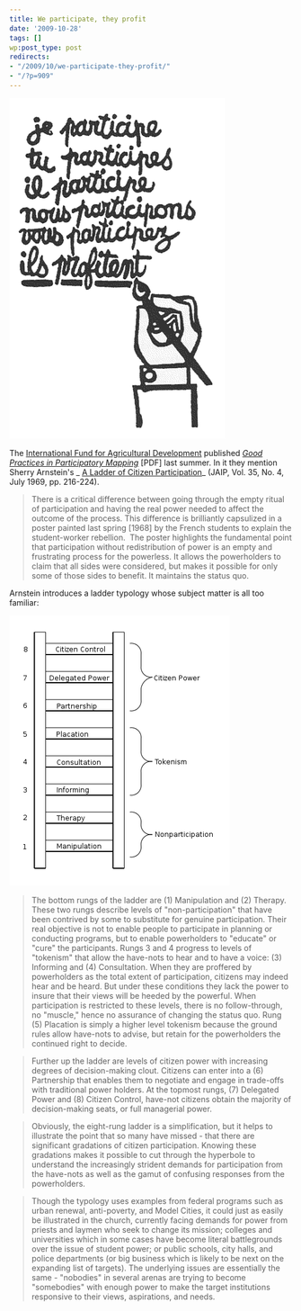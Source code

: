 ```yaml
---
title: We participate, they profit
date: '2009-10-28'
tags: []
wp:post_type: post
redirects:
- "/2009/10/we-participate-they-profit/"
- "/?p=909"
---
```


[ ![je-participe](2009-10-28-We-participate-they-profit/je-participe.gif "je-participe") ](2009-10-28-We-participate-they-profit/je-participe.gif)

The [International Fund for Agricultural Development](http://www.ifad.org/) published [_Good Practices in Participatory Mapping_](http://www.ifad.org/pub/map/PM_web.pdf) [PDF] last summer. In it they mention Sherry Arnstein's _ [A Ladder of Citizen Participation](http://lithgow-schmidt.dk/sherry-arnstein/ladder-of-citizen-participation.html)_ (JAIP, Vol. 35, No. 4, July 1969, pp. 216-224).

> There is a critical difference between going through the empty ritual of participation and having the real power needed to affect the outcome of the process. This difference is brilliantly capsulized in a poster painted last spring [1968] by the French students to explain the student-worker rebellion.  The poster highlights the fundamental point that participation without redistribution of power is an empty and frustrating process for the powerless. It allows the powerholders to claim that all sides were considered, but makes it possible for only some of those sides to benefit. It maintains the status quo.

Arnstein introduces a ladder typology whose subject matter is all too familiar:

[ ![ladder-of-citizen-participation](2009-10-28-We-participate-they-profit/ladder-of-citizen-participation.gif "ladder-of-citizen-participation") ](2009-10-28-We-participate-they-profit/ladder-of-citizen-participation.gif)

> The bottom rungs of the ladder are (1) Manipulation and (2) Therapy. These two rungs describe levels of "non-participation" that have been contrived by some to substitute for genuine participation. Their real objective is not to enable people to participate in planning or conducting programs, but to enable powerholders to "educate" or "cure" the participants. Rungs 3 and 4 progress to levels of "tokenism" that allow the have-nots to hear and to have a voice: (3) Informing and (4) Consultation. When they are proffered by powerholders as the total extent of participation, citizens may indeed hear and be heard. But under these conditions they lack the power to insure that their views will be heeded by the powerful. When participation is restricted to these levels, there is no follow-through, no "muscle," hence no assurance of changing the status quo. Rung (5) Placation is simply a higher level tokenism because the ground rules allow have-nots to advise, but retain for the powerholders the continued right to decide.

>

> Further up the ladder are levels of citizen power with increasing degrees of decision-making clout. Citizens can enter into a (6) Partnership that enables them to negotiate and engage in trade-offs with traditional power holders. At the topmost rungs, (7) Delegated Power and (8) Citizen Control, have-not citizens obtain the majority of decision-making seats, or full managerial power.

>

> Obviously, the eight-rung ladder is a simplification, but it helps to illustrate the point that so many have missed - that there are significant gradations of citizen participation. Knowing these gradations makes it possible to cut through the hyperbole to understand the increasingly strident demands for participation from the have-nots as well as the gamut of confusing responses from the powerholders.

>

> Though the typology uses examples from federal programs such as urban renewal, anti-poverty, and Model Cities, it could just as easily be illustrated in the church, currently facing demands for power from priests and laymen who seek to change its mission; colleges and universities which in some cases have become literal battlegrounds over the issue of student power; or public schools, city halls, and police departments (or big business which is likely to be next on the expanding list of targets). The underlying issues are essentially the same - "nobodies" in several arenas are trying to become "somebodies" with enough power to make the target institutions responsive to their views, aspirations, and needs.
